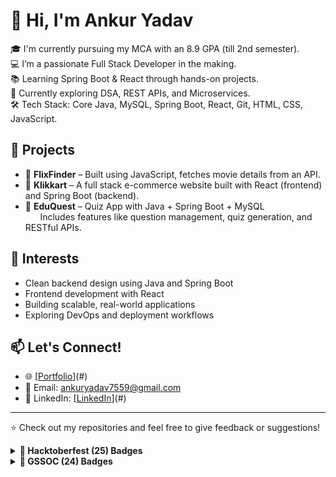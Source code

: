 # 👋 Hi, I'm Ankur Yadav

🎓 I'm currently pursuing my MCA with an 8.9 GPA (till 2nd semester).  
💻 I’m a passionate Full Stack Developer in the making.  
📚 Learning Spring Boot & React through hands-on projects.  
🌱 Currently exploring DSA, REST APIs, and Microservices.  
🛠️ Tech Stack: Core Java, MySQL, Spring Boot, React, Git, HTML, CSS, JavaScript.

## 🚀 Projects
 
- 🔹 **FlixFinder** – Built using JavaScript, fetches movie details from an API.
- 🔹 **Klikkart** – A full stack e-commerce website built with React (frontend) and Spring Boot (backend).
- 🔹 **EduQuest** – Quiz App with Java + Spring Boot + MySQL               
  &nbsp;&nbsp;&nbsp;&nbsp;&nbsp;&nbsp;Includes features like question management, quiz generation, and RESTful APIs.

## 🧠 Interests

- Clean backend design using Java and Spring Boot  
- Frontend development with React  
- Building scalable, real-world applications  
- Exploring DevOps and deployment workflows  

## 📫 Let's Connect!

- 🌐 [[Portfolio](https://my-portfolio-sepia-two-13.vercel.app/)](#)   
- 📧 Email: [ankuryadav7559@gmail.com](mailto:your.email@example.com)  
- 💼 LinkedIn: [[LinkedIn](https://www.linkedin.com/in/ankur-yadav-610943295/)](#)  

---

⭐️ Check out my repositories and feel free to give feedback or suggestions!

<details>	
 <summary><b>🏅 Hacktoberfest (25) Badges </b></summary><br>
<div align="center">
  <a href="https://www.holopin.io/@ankur071">
    <img src="https://holopin.me/ankur071?badge=cmgqfig1c002kl404doiuq7um" alt="Holopin Badge" width="120px" height="120px"/>
  </a>
</div>
</details>

<details>	
 <summary><b>🏅 GSSOC (24) Badges </b></summary><br>
<div style='display:flex; align-items:center; gap: 10px;' align='center'>
  <a href="https://gssoc.girlscript.tech/leaderboard">
    <img src="https://raw.githubusercontent.com/GSSoC24/Postman-Challenge/main/docs/assets/Postman%20White.png" width="100px" height="100px" />
  </a>
  <img src="https://raw.githubusercontent.com/GSSoC24/Postman-Challenge/main/docs/assets/1.png" width="100px" height="100px" />
  <img src="https://raw.githubusercontent.com/GSSoC24/Postman-Challenge/main/docs/assets/2.png" width="100px" height="100px" />
  <img src="https://raw.githubusercontent.com/GSSoC24/Postman-Challenge/main/docs/assets/3.png" width="100px" height="100px" />
  <img src="https://raw.githubusercontent.com/GSSoC24/Postman-Challenge/main/docs/assets/4.png" width="100px" height="100px" />
  <img src="https://raw.githubusercontent.com/GSSoC24/Postman-Challenge/main/docs/assets/5.png" width="100px" height="100px" />
</div>
</details>


<!--
**Ankur071/Ankur071** is a ✨ _special_ ✨ repository because its `README.md` (this file) appears on your GitHub profile.

Here are some ideas to get you started:

- 🔭 I’m currently working on ...
- 🌱 I’m currently learning ...
- 👯 I’m looking to collaborate on ...
- 🤔 I’m looking for help with ...
- 💬 Ask me about ...
- 📫 How to reach me: ...
- 😄 Pronouns: ...
- ⚡ Fun fact: ...
-->

